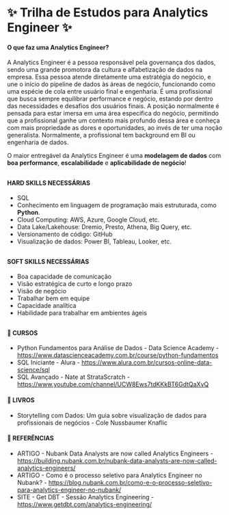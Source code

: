 # ✨ Trilha de Estudos para Analytics Engineer ✨

  <div>
 
####    O que faz uma Analytics Engineer?

A Analytics Engineer é a pessoa responsável pela governança dos dados, sendo uma grande promotora da cultura e alfabetização de dados na empresa.
Essa pessoa atende diretamente uma estratégia do negócio, e une o início do pipeline de dados às áreas de negócio, funcionando como uma espécie de cola entre usuário final e engenharia. É uma profissional que busca sempre equilibrar performance e negócio, estando por dentro das necessidades e desafios dos usuários finais. A posição normalmente é pensada para estar imersa em uma área específica do negócio, permitindo que a profissional ganhe um contexto mais profundo dessa área e conheça com mais propriedade as dores e oportunidades, ao invés de ter uma noção generalista. Normalmente, a profissional tem background em BI ou engenharia de dados.
  
O maior entregável da Analytics Engineer é uma **modelagem de dados** com **boa performance**, **escalabilidade** e **aplicabilidade de negócio**!

##
 
####    HARD SKILLS NECESSÁRIAS
  - SQL
  - Conhecimento em linguagem de programação mais estruturada, como **Python**.
  - Cloud Computing: AWS, Azure, Google Cloud, etc.
  - Data Lake/Lakehouse: Dremio, Presto, Athena, Big Query, etc.
  - Versionamento de código: GitHub
  - Visualização de dados: Power BI, Tableau, Looker, etc.
  
  ##

 ####    SOFT SKILLS NECESSÁRIAS
  - Boa capacidade de comunicação
  - Visão estratégica de curto e longo prazo
  - Visão de negócio
  - Trabalhar bem em equipe
  - Capacidade analítica
  - Habilidade para trabalhar em ambientes ágeis 
  ##
  
   ####  📍      CURSOS
  
  - Python Fundamentos para Análise de Dados - Data Science Academy - https://www.datascienceacademy.com.br/course/python-fundamentos
  - SQL Iniciante - Alura - https://www.alura.com.br/cursos-online-data-science/sql
  - SQL Avançado - Nate at StrataScratch - https://www.youtube.com/channel/UCW8Ews7tdKKkBT6GdtQaXvQ
  
  ####  📍      LIVROS
  
  - Storytelling com Dados: Um guia sobre visualização de dados para profissionais de negócios - Cole Nussbaumer Knaflic
  
 ####  📍      REFERÊNCIAS
  
  - ARTIGO - Nubank Data Analysts are now called Analytics Engineers  - https://building.nubank.com.br/nubank-data-analysts-are-now-called-analytics-engineers/
  - ARTIGO - Como é o processo seletivo para Analytics Engineer no Nubank? - https://blog.nubank.com.br/como-e-o-processo-seletivo-para-analytics-engineer-no-nubank/
  - SITE - Get DBT - Sessão Analytics Engineering - https://www.getdbt.com/analytics-engineering/

 </div>
